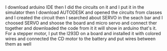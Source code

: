 I download arduino IDE 
then I did the circuits on it
and I put it in the simulator 
then I download AUTODESK
and opened the circuits from classes 
and I created the circuit
then I searched about SERVO in the seach bar
and I choosed SERVO
and shoose the board and micro servo and connect ther together
and downloaded the code from it 
it will show in arduino
that's it.
For a stepper motor, I put the l293D on a board and installed it with colored wires and connected the CD motor to the battery and put wires between them as well
